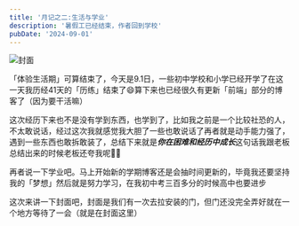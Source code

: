 ```yaml
---
title: '月记之二:生活与学业'
description: '暑假工已经结束，作者回到学校'
pubDate: '2024-09-01'
---
```


![封面](https://linexic.top/img/yue-2.webp)

「体验生活期」可算结束了，今天是9.1日，一些初中学校和小学已经开学了在这一天我历经41天的「历练」结束了😄算下来也已经很久有更新「前端」部分的博客了（因为要干活嘛）

这次经历下来也不是没有学到东西，也学到了，比如我之前是一个比较社恐的人，不太敢说话，经过这次我就感觉我大胆了一些也敢说话了再者就是动手能力强了，遇到一些东西也敢拆敢装了，总结下来就是***你在困难和经历中成长***这句话我跟老板总结出来的时候老板还夸我呢🤣🌚

再者说一下学业吧。马上开始新的学期博客还是会抽时间更新的，毕竟我还要坚持我的「梦想」然后就是努力学习，在我初中考三百多分的时候高中也要进步

这次来讲一下封面吧，封面是我们有一次去拉安装的门，但门还没完全弄好就在一个地方等待了一会（就是在封面这里）
